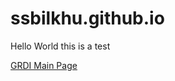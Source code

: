 # ssbilkhu.github.io
Hello World this is a test





<a href="https://grdi.canada.ca/en">GRDI Main Page</a>
